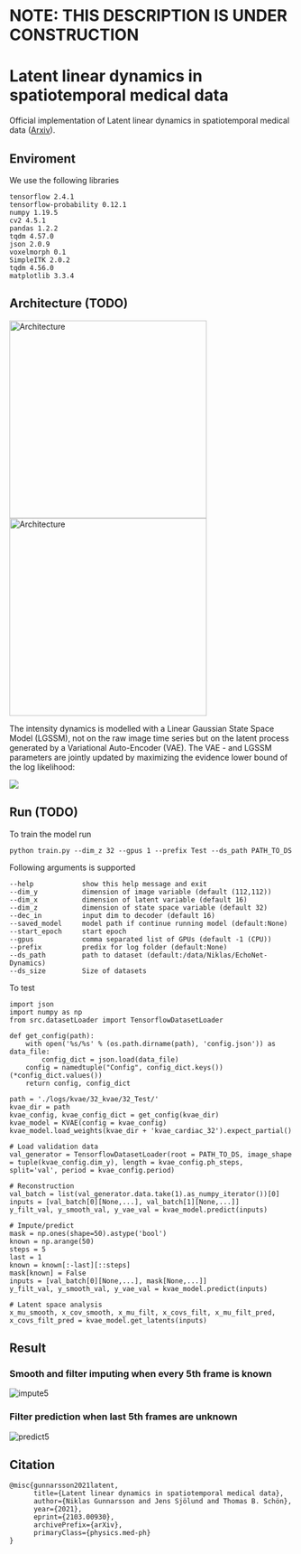 # NOTE: THIS DESCRIPTION IS UNDER CONSTRUCTION

# Latent linear dynamics in spatiotemporal medical data
Official implementation of Latent linear dynamics in spatiotemporal medical data ([Arxiv](https://arxiv.org/abs/2103.00930)).

## Enviroment
We use the following libraries

```
tensorflow 2.4.1
tensorflow-probability 0.12.1
numpy 1.19.5
cv2 4.5.1
pandas 1.2.2
tqdm 4.57.0
json 2.0.9
voxelmorph 0.1
SimpleITK 2.0.2
tqdm 4.56.0
matplotlib 3.3.4
```

## Architecture (TODO)
<img src="https://user-images.githubusercontent.com/10964648/141752830-dcfaa9ba-d009-400f-8c22-895fad8da666.PNG" alt="Architecture" width="350"/>

<img src="https://user-images.githubusercontent.com/10964648/109638288-239ba300-7b4e-11eb-9450-4e1e60f2a86c.PNG" alt="Architecture" width="350"/>

The intensity dynamics is modelled with a Linear Gaussian State Space Model (LGSSM), not on the raw image time series but on the latent process generated by a Variational Auto-Encoder (VAE). The VAE - and LGSSM parameters are jointly updated by maximizing the evidence lower bound of the log likelihood:

<img src="https://render.githubusercontent.com/render/math?math=\log p_\theta(\mathbf{y} \mid y_M) \geq \mathbb{E}_{q_{\phi}(\mathbf{x}, x_M \mid \mathbf{y}, y_M)}          \Big[\log \dfrac{p_\theta(\mathbf{y}\mid \mathbf{x}, y_M)}{q_\phi(\mathbf{x}, x_M\mid \mathbf{y}, y_M)} + \mathbb{E}_{p_\gamma(\mathbf{z}\mid \mathbf{x}, x_M)}\Big[\dfrac{p_\gamma(\mathbf{x}, \mathbf{z} \mid x_M)}{p_\gamma(\mathbf{z} \mid \mathbf{x}, x_M)}\Big]\Big].">

## Run (TODO)
To train the model run
```
python train.py --dim_z 32 --gpus 1 --prefix Test --ds_path PATH_TO_DS
```
Following arguments is supported
```
--help            show this help message and exit
--dim_y           dimension of image variable (default (112,112))
--dim_x           dimension of latent variable (default 16)
--dim_z           dimension of state space variable (default 32)
--dec_in          input dim to decoder (default 16)
--saved_model     model path if continue running model (default:None)
--start_epoch     start epoch
--gpus            comma separated list of GPUs (default -1 (CPU))
--prefix          predix for log folder (default:None)
--ds_path         path to dataset (default:/data/Niklas/EchoNet-Dynamics)
--ds_size         Size of datasets
```

To test
```
import json
import numpy as np
from src.datasetLoader import TensorflowDatasetLoader

def get_config(path):
    with open('%s/%s' % (os.path.dirname(path), 'config.json')) as data_file:
        config_dict = json.load(data_file)
    config = namedtuple("Config", config_dict.keys())(*config_dict.values())
    return config, config_dict
    
path = './logs/kvae/32_kvae/32_Test/'
kvae_dir = path
kvae_config, kvae_config_dict = get_config(kvae_dir)
kvae_model = KVAE(config = kvae_config)
kvae_model.load_weights(kvae_dir + 'kvae_cardiac_32').expect_partial()

# Load validation data
val_generator = TensorflowDatasetLoader(root = PATH_TO_DS, image_shape = tuple(kvae_config.dim_y), length = kvae_config.ph_steps, split='val', period = kvae_config.period)

# Reconstruction 
val_batch = list(val_generator.data.take(1).as_numpy_iterator())[0]
inputs = [val_batch[0][None,...], val_batch[1][None,...]]
y_filt_val, y_smooth_val, y_vae_val = kvae_model.predict(inputs)

# Impute/predict
mask = np.ones(shape=50).astype('bool')
known = np.arange(50)
steps = 5
last = 1
known = known[:-last][::steps]
mask[known] = False
inputs = [val_batch[0][None,...], mask[None,...]]
y_filt_val, y_smooth_val, y_vae_val = kvae_model.predict(inputs)

# Latent space analysis
x_mu_smooth, x_cov_smooth, x_mu_filt, x_covs_filt, x_mu_filt_pred, x_covs_filt_pred = kvae_model.get_latents(inputs)
```

## Result
### Smooth and filter imputing when every 5th frame is known
![impute5](https://user-images.githubusercontent.com/10964648/109649372-1dacbe80-7b5c-11eb-978f-09ff9ae47c05.gif)

### Filter prediction when last 5th frames are unknown
![predict5](https://user-images.githubusercontent.com/10964648/109648801-55ffcd00-7b5b-11eb-9f0e-dc559ebc6d5d.gif)

## Citation
```
@misc{gunnarsson2021latent,
      title={Latent linear dynamics in spatiotemporal medical data}, 
      author={Niklas Gunnarsson and Jens Sjölund and Thomas B. Schön},
      year={2021},
      eprint={2103.00930},
      archivePrefix={arXiv},
      primaryClass={physics.med-ph}
}
```
